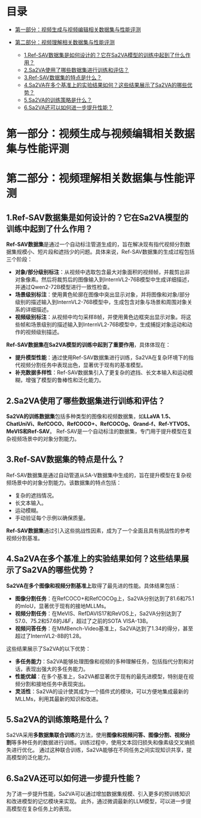 # 目录

- [第一部分：视频生成与视频编辑相关数据集与性能评测](#第一部分：视频生成与视频编辑相关数据集与性能评测)

- [第二部分：视频理解相关数据集与性能评测](#第二部分：视频理解相关数据集与性能评测)
  - [1.Ref-SAV数据集是如何设计的？它在Sa2VA模型的训练中起到了什么作用？](#1.Ref-SAV数据集是如何设计的？它在Sa2VA模型的训练中起到了什么作用？)
  - [2.Sa2VA使用了哪些数据集进行训练和评估？](#2.Sa2VA使用了哪些数据集进行训练和评估？)
  - [3.Ref-SAV数据集的特点是什么？](#3.Ref-SAV数据集的特点是什么？)
  - [4.Sa2VA在多个基准上的实验结果如何？这些结果展示了Sa2VA的哪些优势？](#4.Sa2VA在多个基准上的实验结果如何？这些结果展示了Sa2VA的哪些优势？)
  - [5.Sa2VA的训练策略是什么？](#5.Sa2VA的训练策略是什么？)
  - [6.Sa2VA还可以如何进一步提升性能？](#6.Sa2VA还可以如何进一步提升性能？)


<h1 id="第一部分：视频生成与视频编辑相关数据集与性能评测">第一部分：视频生成与视频编辑相关数据集与性能评测</h1>


<h1 id="第二部分：视频理解相关数据集与性能评测">第二部分：视频理解相关数据集与性能评测</h1>

<h2 id="1.Ref-SAV数据集是如何设计的？它在Sa2VA模型的训练中起到了什么作用？">1.Ref-SAV数据集是如何设计的？它在Sa2VA模型的训练中起到了什么作用？</h2>

**Ref-SAV数据集**是通过一个自动标注管道生成的，旨在解决现有指代视频分割数据集规模小、短片段和遮挡少的问题。具体来说，Ref-SAV数据集的生成过程包括三个阶段：

- **对象/部分级别标注**：从视频中选取包含最大对象面积的视频帧，并裁剪出非对象像素。然后将裁剪后的图像输入到InternVL2-76B模型中生成详细描述，
并通过Qwen2-72B模型进行一致性检查。
- **场景级别标注**：使用黄色轮廓在图像中突出显示对象，并将图像和对象/部分级别的描述输入到InternVL2-76B模型中，生成包含对象与场景和周围对象关系的详细描述。
- **视频级别标注**：从视频中均匀采样8帧，并使用黄色边框突出显示对象。将这些帧和场景级别的描述输入到InternVL2-76B模型中，生成捕捉对象运动和动作的视频级别描述。

**Ref-SAV数据集在Sa2VA模型的训练中起到了重要作用**，具体体现在：

- **提升模型性能**：通过使用Ref-SAV数据集进行训练，Sa2VA在复杂环境下的指代视频分割任务中表现出色，显著优于现有的基准模型。
- **补充数据多样性**：Ref-SAV数据集引入了更复杂的遮挡、长文本输入和运动模糊，增强了模型的鲁棒性和泛化能力。


<h2 id="2.Sa2VA使用了哪些数据集进行训练和评估？">2.Sa2VA使用了哪些数据集进行训练和评估？</h2>

**Sa2VA的训练数据集**包括多种类型的图像和视频数据集，如**LLaVA 1.5、ChatUniVi、RefCOCO、RefCOCO+、RefCOCOg、Grand-f、Ref-YTVOS、MeVIS和Ref-SAV**。
Ref-SAV是一个自动标注的数据集，专门用于提升模型在复杂视频场景中的对象分割能力。


<h2 id="3.Ref-SAV数据集的特点是什么？">3.Ref-SAV数据集的特点是什么？</h2>

Ref-SAV数据集是通过自动管道从SA-V数据集中生成的，旨在提升模型在复杂视频场景中的对象分割能力。该数据集的特点包括：

- 复杂的遮挡情况。
- 长文本输入。
- 运动模糊。
- 手动验证每个示例以确保质量。

**Ref-SAV数据集**通过引入这些挑战性因素，成为了一个全面且具有挑战性的参考视频分割基准。


<h2 id="4.Sa2VA在多个基准上的实验结果如何？这些结果展示了Sa2VA的哪些优势？">4.Sa2VA在多个基准上的实验结果如何？这些结果展示了Sa2VA的哪些优势？</h2>

**Sa2VA在多个图像和视频分割基准上**取得了最先进的性能。具体结果包括：

- **图像分割任务**：在RefCOCO+和RefCOCOg上，Sa2VA分别达到了81.6和75.1的mIoU，显著优于现有的接地MLLMs。
- **视频分割任务**：在MeVIS、RefDAVIS17和ReVOS上，Sa2VA分别达到了57.0、75.2和57.6的J&F，超过了之前的SOTA VISA-13B。
- **视频问答任务**：在MMBench-Video基准上，Sa2VA达到了1.34的得分，甚至超过了InternVL2-8B的1.28。

这些结果展示了Sa2VA的以下优势：

- **多任务能力**：Sa2VA能够处理图像和视频的多种理解任务，包括指代分割和对话，表现出强大的多任务能力。
- **性能优越**：在多个基准上，Sa2VA都显著优于现有的最先进模型，特别是在视频分割和接地任务中表现突出。
- **灵活性**：Sa2VA的设计使其成为一个插件式的模块，可以方便地集成最新的MLLMs，利用其最新的知识和改进。


<h2 id="5.Sa2VA的训练策略是什么？">5.Sa2VA的训练策略是什么？</h2>

Sa2VA采用**多数据集联合训练**的方法，使用**图像和视频问答、图像分割、视频分割**等多种任务的数据进行训练。训练过程中，使用文本回归损失和像素级交叉熵损失进行优化。
通过这种联合训练，Sa2VA能够在不同任务之间实现知识共享，提高模型的泛化能力。


<h2 id="6.Sa2VA还可以如何进一步提升性能？">6.Sa2VA还可以如何进一步提升性能？</h2>

为了进一步提升性能，Sa2VA可以通过增加数据集规模、引入更多的预训练知识和改进模型的记忆模块来实现。
此外，通过微调最新的LLM模型，可以进一步提高模型在复杂任务上的表现。
